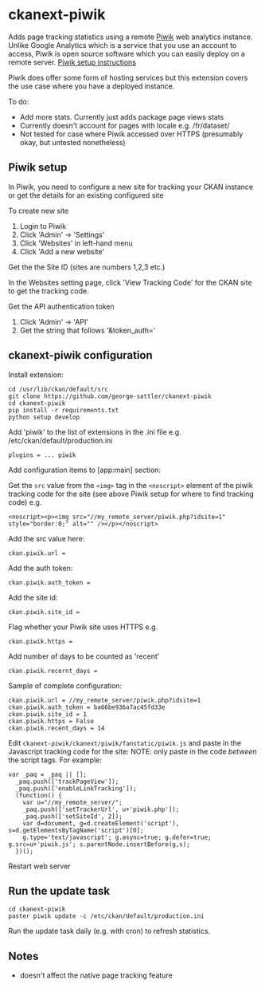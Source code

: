 ckanext-piwik
==========

Adds page tracking statistics using a remote [Piwik](http://piwik.org) web analytics instance. Unlike Google Analytics which is a service that you use an account to access, Piwik is open source software which you can easily deploy on a remote server.  [Piwik setup instructions](http://piwik.org)

Piwik does offer some form of hosting services but this extension covers the use case where you have a deployed instance.

To do:

+ Add more stats. Currently just adds package page views stats
+ Currently doesn't account for pages with locale e.g. /fr/dataset/
+ Not tested for case where Piwik accessed over HTTPS (presumably okay, but untested nonetheless)  

Piwik setup
---------------
In Piwik, you need to configure a new site for tracking your CKAN instance or get the details for an existing configured site

To create new site

1. Login to Piwik
2. Click 'Admin' -> 'Settings'
3. Click 'Websites' in left-hand menu
4. Click 'Add a new website'

Get the the Site ID (sites are numbers 1,2,3 etc.)

In the Websites setting page, click 'View Tracking Code' for the CKAN site to get the tracking code.

Get the API authentication token

1. Click 'Admin' -> 'API'
2. Get the string that follows '&token_auth=' 

ckanext-piwik configuration
---------------------------

Install extension:

    cd /usr/lib/ckan/default/src
    git clone https://github.com/george-sattler/ckanext-piwik
    cd ckanext-piwik
    pip install -r requirements.txt
    python setup develop


Add 'piwik' to the list of extensions in the .ini file e.g. /etc/ckan/default/production.ini

    plugins = ... piwik


Add configuration items to [app:main] section:

Get the `src` value from the `<img>` tag in the `<noscript>` element of the piwik tracking code for the site (see above Piwik setup for where to find tracking code) e.g.

    <noscript><p><img src="//my_remote_server/piwik.php?idsite=1" style="border:0;" alt="" /></p></noscript>

Add the src value here:

    ckan.piwik.url = 

Add the auth token:

    ckan.piwik.auth_token = 
    
Add the site id:

    ckan.piwik.site_id = 
    
Flag whether your Piwik site uses HTTPS e.g.

    ckan.piwik.https = 
    
Add number of days to be counted as 'recent'

    ckan.piwik.recernt_days = 

Sample of complete configuration:

    ckan.piwik.url = //my_remote_server/piwik.php?idsite=1
    ckan.piwik.auth_token = ba66be936a7ac45fd33e
    ckan.piwik.site_id = 1
    ckan.piwik.https = False
    ckan.piwik.recent_days = 14

Edit `ckanext-piwik/ckanext/piwik/fanstatic/piwik.js` and paste in the Javascript tracking code for the site:
NOTE: only paste in the code _between_ the script tags. For example:


    var _paq = _paq || [];
      _paq.push(['trackPageView']);
      _paq.push(['enableLinkTracking']);
      (function() {
        var u="//my_remote_server/";
        _paq.push(['setTrackerUrl', u+'piwik.php']);
        _paq.push(['setSiteId', 2]);
        var d=document, g=d.createElement('script'), s=d.getElementsByTagName('script')[0];
        g.type='text/javascript'; g.async=true; g.defer=true; g.src=u+'piwik.js'; s.parentNode.insertBefore(g,s);
      })();


Restart web server


Run the update task
----------------------------
    cd ckanext-piwik
    paster piwik update -c /etc/ckan/default/production.ini

Run the update task daily (e.g. with cron) to refresh statistics.

Notes
--------
+ doesn't affect the native page tracking feature
